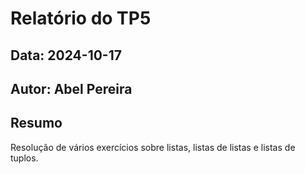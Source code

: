 # Relatório do TP5
## Data: 2024-10-17
## Autor: Abel Pereira

## Resumo
Resolução de vários exercícios sobre listas, listas de listas e listas de tuplos.
